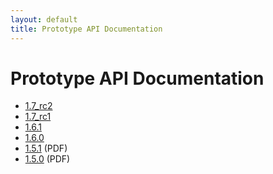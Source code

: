 ```yaml
---
layout: default
title: Prototype API Documentation
---
```


Prototype API Documentation
===========================

* [1.7_rc2](1.7_rc2)
* [1.7_rc1](1.7_rc1)
* [1.6.1](1.6.1)
* [1.6.0](1.6.0)
* [1.5.1](1.5.1/prototype-151-api.pdf) (PDF)
* [1.5.0](1.5.0/prototype-150-api.pdf) (PDF)
